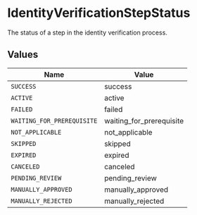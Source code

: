 # IdentityVerificationStepStatus

The status of a step in the identity verification process.


## Values

| Name                       | Value                      |
| -------------------------- | -------------------------- |
| `SUCCESS`                  | success                    |
| `ACTIVE`                   | active                     |
| `FAILED`                   | failed                     |
| `WAITING_FOR_PREREQUISITE` | waiting_for_prerequisite   |
| `NOT_APPLICABLE`           | not_applicable             |
| `SKIPPED`                  | skipped                    |
| `EXPIRED`                  | expired                    |
| `CANCELED`                 | canceled                   |
| `PENDING_REVIEW`           | pending_review             |
| `MANUALLY_APPROVED`        | manually_approved          |
| `MANUALLY_REJECTED`        | manually_rejected          |